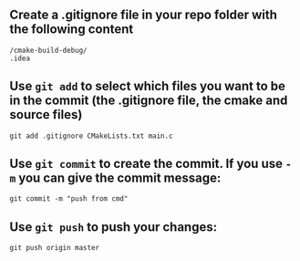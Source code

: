 ## Create a .gitignore file in your repo folder with the following content
```
/cmake-build-debug/
.idea
```

## Use `git add` to select which files you want to be in the commit (the .gitignore file, the cmake and source files)
```
git add .gitignore CMakeLists.txt main.c 
```

## Use `git commit` to create the commit. If you use `-m` you can give the commit message:
```
git commit -m "push from cmd"
```

## Use `git push` to push your changes:
```
git push origin master
```
